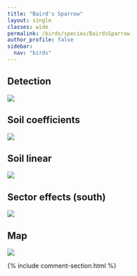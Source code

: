 ```yaml
---
title: "Baird's Sparrow"
layout: single
classes: wide
permalink: /birds/species/BairdsSparrow
author_profile: false
sidebar:
  nav: "birds"
---
```


<h2>Detection</h2>

<a href="https://beallen.github.io/DevelopmentWebsite/assets/images/birds/BairdsSparrow/det.jpg">
<img src="https://beallen.github.io/DevelopmentWebsite/assets/images/birds/BairdsSparrow/det.jpg">
</a>

<h2>Soil coefficients</h2>

<a href="https://beallen.github.io/DevelopmentWebsite/assets/images/birds/BairdsSparrow/soilhf.jpg">
<img src="https://beallen.github.io/DevelopmentWebsite/assets/images/birds/BairdsSparrow/soilhf.jpg">
</a>

<h2>Soil linear</h2>

<a href="https://beallen.github.io/DevelopmentWebsite/assets/images/birds/BairdsSparrow/lin-south.jpg">
<img src="https://beallen.github.io/DevelopmentWebsite/assets/images/birds/BairdsSparrow/lin-south.jpg">
</a>

<h2>Sector effects (south)</h2>

<a href="https://beallen.github.io/DevelopmentWebsite/assets/images/birds/BairdsSparrow/sector-south.jpg">
<img src="https://beallen.github.io/DevelopmentWebsite/assets/images/birds/BairdsSparrow/sector-south.jpg">
</a>

<h2>Map</h2>

<a href="https://beallen.github.io/DevelopmentWebsite/assets/images/birds/BairdsSparrow/map.jpg">
<img src="https://beallen.github.io/DevelopmentWebsite/assets/images/birds/BairdsSparrow/map.jpg">
</a>

{% include comment-section.html %}
